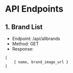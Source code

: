 # API Endpoints

## 1. Brand List

- Endpoint: /api/allbrands
- Method: GET
- Response:

```
[
    { name, brand_image_url }
]
```

<br/>
<br/>
